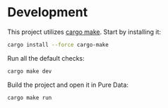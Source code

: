 # Development

This project utilizes [cargo make](https://github.com/sagiegurari/cargo-make).
Start by installing it:

```sh
cargo install --force cargo-make
```

Run all the default checks:

```sh
cargo make dev
```

Build the project and open it in Pure Data:

```sh
cargo make run
```
